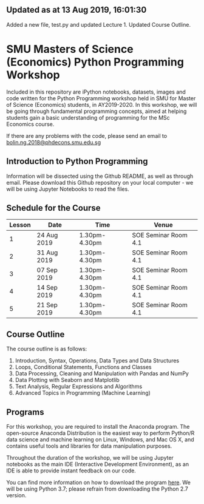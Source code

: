 Updated as at 13 Aug 2019, 16:01:30
---
Added a new file, test.py and updated Lecture 1. Updated Course Outline.

# SMU Masters of Science (Economics) Python Programming Workshop
Included in this repository are iPython notebooks, datasets, images and code written for the Python Programming workshop held in SMU for Master of Science (Economics) students, in AY2019-2020. In this workshop, we will be going through fundamental programming concepts, aimed at helping students gain a basic understanding of programming for the MSc Economics course. 

If there are any problems with the code, please send an email to bolin.ng.2018@phdecons.smu.edu.sg

## Introduction to Python Programming
Information will be dissected using the Github README, as well as through email. Please download this Github repository on your local computer - we will be using Jupyter Notebooks to read the files.

## Schedule for the Course
| Lesson  |     Date     |     Time       |       Venue         |
|---------|--------------|----------------|---------------------|
|    1    |  24 Aug 2019 | 1.30pm-4.30pm  | SOE Seminar Room 4.1 |
|    2    |  31 Aug 2019 | 1.30pm-4.30pm  | SOE Seminar Room 4.1 |
|    3    |  07 Sep 2019 | 1.30pm-4.30pm  | SOE Seminar Room 4.1 |
|    4    |  14 Sep 2019 | 1.30pm-4.30pm  | SOE Seminar Room 4.1 |
|    5    |  21 Sep 2019 | 1.30pm-4.30pm  | SOE Seminar Room 4.1 |

## Course Outline
The course outline is as follows:

1. Introduction, Syntax, Operations, Data Types and Data Structures
2. Loops, Conditional Statements, Functions and Classes
3. Data Processing, Cleaning and Manipulation with Pandas and NumPy
4. Data Plotting with Seaborn and Matplotlib
5. Text Analysis, Regular Expressions and Algorithms
6. Advanced Topics in Programming (Machine Learning)

## Programs
For this workshop, you are required to install the Anaconda program. The open-source Anaconda Distribution is the easiest way to perform Python/R data science and machine learning on Linux, Windows, and Mac OS X, and contains useful tools and libraries for data manipulation purposes. 

Throughout the duration of the workshop, we will be using Jupyter notebooks as the main IDE (Interactive Development Environment), as an IDE is able to provide instant feedback on our code.

You can find more information on how to download the program [here](https://docs.anaconda.com/anaconda/install/). We will be using Python 3.7; please refrain from downloading the Python 2.7 version.

